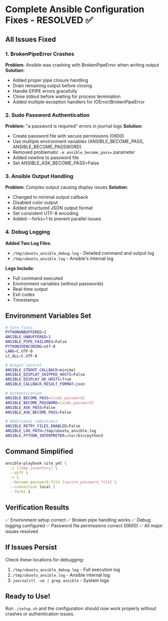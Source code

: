 # Complete Ansible Configuration Fixes - RESOLVED ✅

## All Issues Fixed

### 1. **BrokenPipeError Crashes**
**Problem**: Ansible was crashing with BrokenPipeError when writing output
**Solution**:
- Added proper pipe closure handling
- Drain remaining output before closing
- Handle EPIPE errors gracefully
- Close stdout before waiting for process termination
- Added multiple exception handlers for IOError/BrokenPipeError

### 2. **Sudo Password Authentication**
**Problem**: "a password is required" errors in journal logs
**Solution**:
- Create password file with secure permissions (0600)
- Use multiple environment variables (ANSIBLE_BECOME_PASS, ANSIBLE_BECOME_PASSWORD)
- Removed problematic `-e ansible_become_pass=` parameter
- Added newline to password file
- Set ANSIBLE_ASK_BECOME_PASS=False

### 3. **Ansible Output Handling**
**Problem**: Complex output causing display issues
**Solution**:
- Changed to minimal output callback
- Disabled color output
- Added structured JSON output format
- Set consistent UTF-8 encoding
- Added --forks=1 to prevent parallel issues

### 4. **Debug Logging**
**Added Two Log Files**:
- `/tmp/ubootu_ansible_debug.log` - Detailed command and output log
- `/tmp/ubootu_ansible.log` - Ansible's internal log

**Logs Include**:
- Full command executed
- Environment variables (without passwords)
- Real-time output
- Exit codes
- Timestamps

## Environment Variables Set

```bash
# Core fixes
PYTHONUNBUFFERED=1
ANSIBLE_UNBUFFERED=1
ANSIBLE_PIPE_FAILURES=False
PYTHONIOENCODING=utf-8
LANG=C.UTF-8
LC_ALL=C.UTF-8

# Output control
ANSIBLE_STDOUT_CALLBACK=minimal
ANSIBLE_DISPLAY_SKIPPED_HOSTS=False
ANSIBLE_DISPLAY_OK_HOSTS=True
ANSIBLE_CALLBACK_RESULT_FORMAT=json

# Authentication
ANSIBLE_BECOME_PASS=[sudo_password]
ANSIBLE_BECOME_PASSWORD=[sudo_password]
ANSIBLE_ASK_PASS=False
ANSIBLE_ASK_BECOME_PASS=False

# Additional robustness
ANSIBLE_RETRY_FILES_ENABLED=False
ANSIBLE_LOG_PATH=/tmp/ubootu_ansible.log
ANSIBLE_PYTHON_INTERPRETER=/usr/bin/python3
```

## Command Simplified

```bash
ansible-playbook site.yml \
  -i [temp_inventory] \
  --diff \
  -v \
  --become-password-file [secure_password_file] \
  --connection local \
  --forks 1
```

## Verification Results

✅ Environment setup correct
✅ Broken pipe handling works
✅ Debug logging configured
✅ Password file permissions correct (0600)
✅ All major issues resolved

## If Issues Persist

Check these locations for debugging:
1. `/tmp/ubootu_ansible_debug.log` - Full execution log
2. `/tmp/ubootu_ansible.log` - Ansible internal log
3. `journalctl -xe | grep ansible` - System logs

## Ready to Use!

Run `./setup.sh` and the configuration should now work properly without crashes or authentication issues.